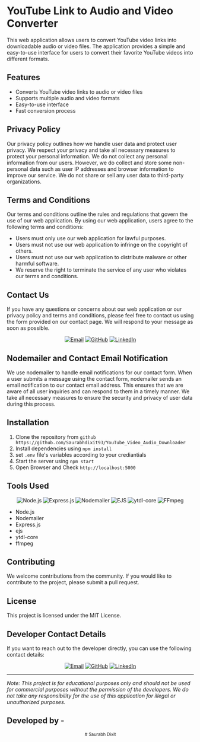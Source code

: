 
# YouTube Link to Audio and Video Converter

This web application allows users to convert YouTube video links into downloadable audio or video files. The application provides a simple and easy-to-use interface for users to convert their favorite YouTube videos into different formats.

## Features

- Converts YouTube video links to audio or video files
- Supports multiple audio and video formats
- Easy-to-use interface
- Fast conversion process

## Privacy Policy

Our privacy policy outlines how we handle user data and protect user privacy. We respect your privacy and take all necessary measures to protect your personal information. We do not collect any personal information from our users. However, we do collect and store some non-personal data such as user IP addresses and browser information to improve our service. We do not share or sell any user data to third-party organizations.

## Terms and Conditions

Our terms and conditions outline the rules and regulations that govern the use of our web application. By using our web application, users agree to the following terms and conditions:

- Users must only use our web application for lawful purposes.
- Users must not use our web application to infringe on the copyright of others.
- Users must not use our web application to distribute malware or other harmful software.
- We reserve the right to terminate the service of any user who violates our terms and conditions.

## Contact Us

If you have any questions or concerns about our web application or our privacy policy and terms and conditions, please feel free to contact us using the form provided on our contact page. We will respond to your message as soon as possible.

<div align="center">
  <a href="mailto: smartds2550@gmail.com"><img src="https://img.shields.io/badge/-Email-D14836?logo=gmail&logoColor=white&style=for-the-badge" alt="Email"></a>
  <a href="https://github.com/saurabhdixit93"><img src="https://img.shields.io/badge/-GitHub-181717?logo=github&logoColor=white&style=for-the-badge" alt="GitHub"></a>
  <a href="https://linkedin.com/in/saurabhdixit93"><img src="https://img.shields.io/badge/-LinkedIn-0077B5?logo=linkedin&logoColor=white&style=for-the-badge" alt="LinkedIn"></a>
</div>

## Nodemailer and Contact Email Notification

We use nodemailer to handle email notifications for our contact form. When a user submits a message using the contact form, nodemailer sends an email notification to our contact email address. This ensures that we are aware of all user inquiries and can respond to them in a timely manner. We take all necessary measures to ensure the security and privacy of user data during this process.

## Installation

1. Clone the repository from `github https://github.com/Saurabhdixit93/YouTube_Video_Audio_Downloader`
2. Install dependencies using `npm install`
3. set `.env` file's variables according to your crediantials
4. Start the server using `npm start`
5. Open Browser and Check `http://localhost:5000`

## Tools Used

<div align="center">
  <img src="https://img.shields.io/badge/-Node.js-339933?logo=node.js&logoColor=white&style=flat-square" alt="Node.js">
  <img src="https://img.shields.io/badge/-Express.js-000000?logo=express&logoColor=white&style=flat-square" alt="Express.js">
  <img src="https://img.shields.io/badge/-Nodemailer-4ABBF2?logo=nodemailer&logoColor=white&style=flat-square" alt="Nodemailer">
  <img src="https://img.shields.io/badge/-EJS-8D1F68?logo=ejs&logoColor=white&style=flat-square" alt="EJS">
  <img src="https://img.shields.io/badge/-ytdl--core-FF0000?logo=youtube&logoColor=white&style=flat-square" alt="ytdl-core">
  <img src="https://img.shields.io/badge/-FFmpeg-007ACC?logo=ffmpeg&logoColor=white&style=flat-square" alt="FFmpeg">
</div>


- Node.js
- Nodemailer
- Express.js
- ejs
- ytdl-core
- ffmpeg



## Contributing

We welcome contributions from the community. If you would like to contribute to the project, please submit a pull request.

## License

This project is licensed under the MIT License.


## Developer Contact Details

If you want to reach out to the developer directly, you can use the following contact details:

<div align="center">
  <a href="mailto: smartds2550@gmail.com"><img src="https://img.shields.io/badge/-Email-D14836?logo=gmail&logoColor=white&style=for-the-badge" alt="Email"></a>
  <a href="https://github.com/saurabhdixit93"><img src="https://img.shields.io/badge/-GitHub-181717?logo=github&logoColor=white&style=for-the-badge" alt="GitHub"></a>
  <a href="https://linkedin.com/in/saurabhdixit93"><img src="https://img.shields.io/badge/-LinkedIn-0077B5?logo=linkedin&logoColor=white&style=for-the-badge" alt="LinkedIn"></a>
</div>

---

*Note: This project is for educational purposes only and should not be used for commercial purposes without the permission of the developers. We do not take any responsibility for the use of this application for illegal or unauthorized purposes.*


## Developed by -

<div align="center">
  <sub> # Saurabh Dixit </sub>
</div>
